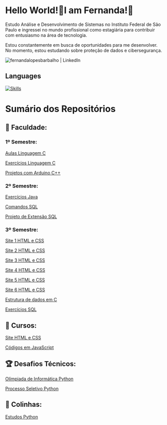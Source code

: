 # Hello World!🌈I am Fernanda!👋

Estudo Análise e Desenvolvimento de Sistemas no Instituto Federal de São Paulo e ingressei no mundo profissional como estagiária para contribuir com entusiasmo na área de tecnologia. 

Estou constantemente em busca de oportunidades para me desenvolver. No momento, estou estudando sobre proteção de dados e cibersegurança.

[<img align="left" alt="fernandalopesbarbalho | LinkedIn" src="https://img.shields.io/badge/LinkedIn-0077B5?style=for-the-badge&logo=linkedin&logoColor=white" />](https://www.linkedin.com/in/fernandalopesbarbalho/)
<br>

## Languages

[![Skills](https://skills.thijs.gg/icons?i=py,c,java,js,html,css,cpp,arduino&theme=dark)](https://skills.thijs.gg)

# Sumário dos Repositórios
## 🎯 Faculdade:
### 1º Semestre:
[Aulas Linguagem C](https://github.com/fernandalopesbarbalho/aulas-ifsp-semestre1)

[Exercícios Linguagem C](https://github.com/fernandalopesbarbalho/exercicios-ifsp-semestre1)

[Projetos com Arduino C++](https://github.com/fernandalopesbarbalho/arduino-ifsp-semestre1)

### 2º Semestre:
[Exercícios Java](https://github.com/fernandalopesbarbalho/exercicios-ifsp-semestre2)

[Comandos SQL](https://github.com/fernandalopesbarbalho/sql-ifsp-semestre2)

[Projeto de Extensão SQL](https://github.com/fernandalopesbarbalho/ifsp-sql-versionary)

### 3º Semestre:
[Site 1 HTML e CSS](https://github.com/fernandalopesbarbalho/dwba4-semana-01-pt302525x)

[Site 2 HTML e CSS](https://github.com/fernandalopesbarbalho/dwba4-semana-03-pt302525x)

[Site 3 HTML e CSS](https://github.com/fernandalopesbarbalho/dwba4-semana-04-pt302525x)

[Site 4 HTML e CSS](https://github.com/fernandalopesbarbalho/dwba4-semana-05-pt302525x)

[Site 5 HTML e CSS](https://github.com/fernandalopesbarbalho/dwba4-semana-06-pt302525x)

[Site 6 HTML e CSS](https://github.com/fernandalopesbarbalho/dwba4-semana-07-pt302525x)

[Estrutura de dados em C](https://github.com/fernandalopesbarbalho/estrutura-ifsp-semestre3)

[Exercícios SQL](https://github.com/fernandalopesbarbalho/sql-ifsp-semestre3)

## 🚀 Cursos:
[Site HTML e CSS](https://github.com/fernandalopesbarbalho/site-alura)

[Códigos em JavaScript](https://github.com/fernandalopesbarbalho/javascript-alura)

## 🏆 Desafios Técnicos:
[Olímpiada de Informática Python](https://github.com/fernandalopesbarbalho/olimpiada-de-informatica)

[Processo Seletivo Python](https://github.com/fernandalopesbarbalho/desafio-pwc)

## 📝 Colinhas:
[Estudos Python](https://github.com/fernandalopesbarbalho/estudos-python)
